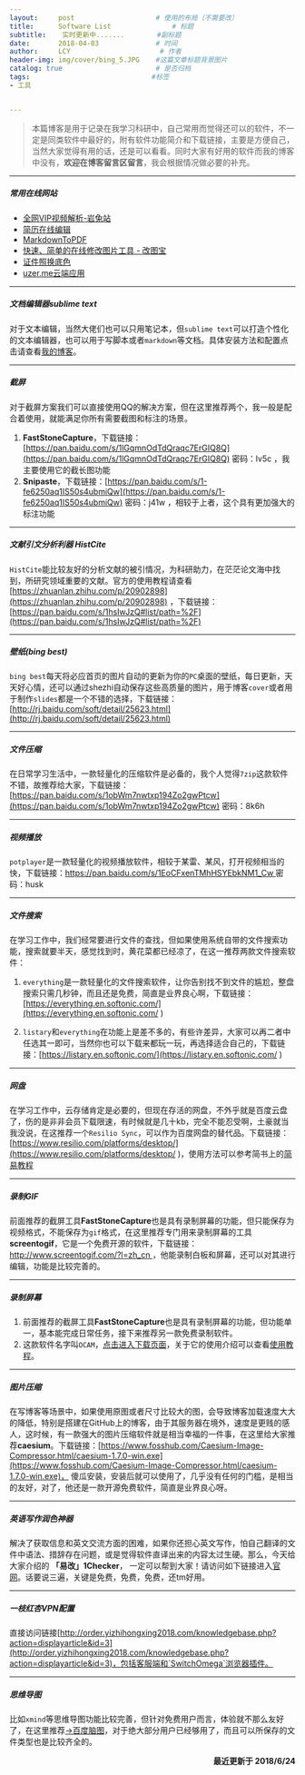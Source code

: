 ```yaml
---
layout:     post                    # 使用的布局（不需要改）
title:      Software List               # 标题 
subtitle:    实时更新中.......        #副标题
date:       2018-04-03              # 时间
author:     LCY                      # 作者
header-img: img/cover/bing_5.JPG    #这篇文章标题背景图片
catalog: true                       # 是否归档
tags:                              #标签
- 工具


---
```

>本篇博客是用于记录在我学习科研中，自己常用而觉得还可以的软件，不一定是同类软件中最好的，附有软件功能简介和下载链接，主要是方便自己，当然大家觉得有用的话，还是可以看看。同时大家有好用的软件而我的博客中没有，**欢迎在博客留言区留言**，我会根据情况做必要的补充。

----------------
##### 常用在线网站
* [全网VIP视频解析-岩兔站](https://vip.yantuz.cn/)
* [简历在线编辑](https://app.enhancv.com/resume/new)
* [MarkdownToPDF](https://www.markdowntopdf.com/)
* [快速、简单的在线修改图片工具 - 改图宝](http://www.gaitubao.com/)
* [证件照换底色](https://www.bgconverter.com/)
* [uzer.me云端应用](https://uzer.me/z/apps)

----------------
##### 文档编辑器sublime text
对于文本编辑，当然大佬们也可以只用笔记本，但`sublime text`可以打造个性化的文本编辑器，也可以用于写脚本或者`markdown`等文档。具体安装方法和配置点击请查看[我的博客](https://liaochengyu.github.io/2018/04/01/Markdown-&-Sublime-Text-3/)。

--------------
##### 截屏
对于截屏方案我们可以直接使用QQ的解决方案，但在这里推荐两个，我一般是配合着使用，就能满足你所有需要截图和标注的场景。
1. **FastStoneCapture**，下载链接：[https://pan.baidu.com/s/1lGqmnOdTdQraqc7ErGIQ8Q](https://pan.baidu.com/s/1lGqmnOdTdQraqc7ErGIQ8Q) 密码：lv5c ，我主要使用它的截长图功能
2. **Snipaste**，下载链接：[https://pan.baidu.com/s/1-fe6250aq1IS50s4ubmiQw](https://pan.baidu.com/s/1-fe6250aq1IS50s4ubmiQw) 密码：j41w ，相较于上者，这个具有更加强大的标注功能

--------------
##### 文献引文分析利器 HistCite 
`HistCite`能比较友好的分析文献的被引情况，为科研助力，在茫茫论文海中找到，所研究领域重要的文献。官方的使用教程请查看[https://zhuanlan.zhihu.com/p/20902898](https://zhuanlan.zhihu.com/p/20902898) ，下载链接：[https://pan.baidu.com/s/1hsIwJzQ#list/path=%2F](https://pan.baidu.com/s/1hsIwJzQ#list/path=%2F)

--------------
##### 壁纸(bing best)
`bing best`每天将必应首页的图片自动的更新为你的`PC`桌面的壁纸，每日更新，天天好心情，还可以通过shezhi自动保存这些高质量的图片，用于博客`cover`或者用于制作`slides`都是一个不错的选择，下载链接：[http://rj.baidu.com/soft/detail/25623.html](http://rj.baidu.com/soft/detail/25623.html)

--------------
##### 文件压缩
在日常学习生活中，一款轻量化的压缩软件是必备的，我个人觉得`7zip`这款软件不错，故推荐给大家，下载链接：[https://pan.baidu.com/s/1obWm7nwtxp194Zo2gwPtcw](https://pan.baidu.com/s/1obWm7nwtxp194Zo2gwPtcw)
密码：8k6h

--------------
##### 视频播放
`potplayer`是一款轻量化的视频播放软件，相较于某雷、某风，打开视频相当的快，下载链接：[https://pan.baidu.com/s/1EoCFxenTMhHSYEbkNM1_Cw ](https://pan.baidu.com/s/1EoCFxenTMhHSYEbkNM1_Cw )
密码：husk

--------------
##### 文件搜索
在学习工作中，我们经常要进行文件的查找，但如果使用系统自带的文件搜索功能，搜索就要半天，感觉找到时，黄花菜都已经凉了，在这一推荐两款文件搜索软件：
1. `everything`是一款轻量化的文件搜索软件，让你告别找不到文件的尴尬，整盘搜索只需几秒钟，而且还是免费，简直是业界良心啊，下载链接：[https://everything.en.softonic.com/](https://everything.en.softonic.com/ )

2. `listary`和`everything`在功能上是差不多的，有些许差异，大家可以再二者中任选其一即可，当然你也可以下载来都玩一玩，再选择适合自己的，下载链接：[https://listary.en.softonic.com/](https://listary.en.softonic.com/ )

--------------
##### 网盘
在学习工作中，云存储肯定是必要的，但现在存活的网盘，不外乎就是百度云盘了，伤的是非非会员下载限速，有时候就是几十kb，完全不能忍受啊，土豪就当我没说，在这推荐一个`Resilio Sync`，可以作为百度网盘的替代品。下载链接：[https://www.resilio.com/platforms/desktop/](https://www.resilio.com/platforms/desktop/ )，使用方法可以参考简书上的[简易教程](https://www.jianshu.com/p/339d07a958b7)

--------------
##### 录制GIF
前面推荐的截屏工具**FastStoneCapture**也是具有录制屏幕的功能，但只能保存为视频格式，不能保存为`gif`格式，在这里推荐专门用来录制屏幕的工具**screentogif**，它是一个免费开源的软件，下载链接：[http://www.screentogif.com/?l=zh_cn ](http://www.screentogif.com/?l=zh_cn)，他能录制白板和屏幕，还可以对其进行编辑，功能是比较完善的。

--------------
##### 录制屏幕
1. 前面推荐的截屏工具**FastStoneCapture**也是具有录制屏幕的功能，但功能单一，基本能完成日常任务，接下来推荐另一款免费录制软件。
2. 这款软件名字叫`OCAM`，[点击进入下载页面](https://download.cnet.com/oCam/3000-13633_4-75758209.html)，关于它的使用介绍可以查看[使用教程](https://mp.weixin.qq.com/s/BAN4RNVysdGbyOOizxZSng
)。

--------------
##### 图片压缩
在写博客等场景中，如果使用原图或者尺寸比较大的图，会导致博客加载速度大大的降低，特别是搭建在GitHub上的博客，由于其服务器在境外，速度是更贱的感人，这时候，有一款强大的图片压缩软件就是相当幸福的一件事，在这里给大家推荐**caesium**。下载链接：[https://www.fosshub.com/Caesium-Image-Compressor.html/caesium-1.7.0-win.exe](https://www.fosshub.com/Caesium-Image-Compressor.html/caesium-1.7.0-win.exe)， 傻瓜安装，安装后就可以使用了，几乎没有任何的门槛，是相当的友好，对了，他还是一款开源免费软件，简直是业界良心呀。

--------------
##### 英语写作润色神器
解决了获取信息和英文交流方面的困难，如果你还担心英文写作，怕自己翻译的文件中语法、措辞存在问题，或是觉得软件直译出来的内容太过生硬。那么，今天给大家介绍的 **「易改」1Checker**， 一定可以帮到大家！请访问如下链接进入[官网](http://www.1checker.com/)。话要说三遍，关键是免费，免费，免费，还tm好用。

--------------
##### 一枝红杏VPN配置
直接访问链接[http://order.yizhihongxing2018.com/knowledgebase.php?action=displayarticle&id=3](http://order.yizhihongxing2018.com/knowledgebase.php?action=displayarticle&id=3)，包括客服端和`SwitchOmega`浏览器插件。

--------------
##### 思维导图
比如`xmind`等思维导图功能比较完善，但针对免费用户而言，体验就不那么友好了，在这里推荐[&rarr;百度脑图](http://naotu.baidu.com)，对于绝大部分用户已经够用了，而且可以所保存的文件类型也是比较齐全的。

<p align="right">
<strong>最近更新于  2018/6/24</strong>
</p>
